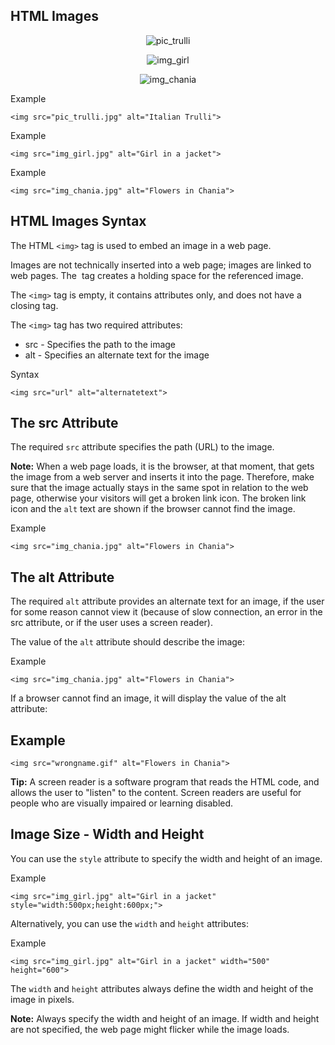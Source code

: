 HTML Images
---

<p align="center"

![pic_trulli](https://user-images.githubusercontent.com/47166768/191548727-657cd380-9afd-4bb9-94ff-be9465a4fee7.jpg)

 </p> 
  
<p align="center" 
 
![img_girl](https://user-images.githubusercontent.com/47166768/191548813-d3c8ebca-2868-4174-8f9a-84dbfe62a189.jpg)

</p>   
 
<p align="center"  
 
![img_chania](https://user-images.githubusercontent.com/47166768/191548863-e77b70e7-dc52-475e-a994-ea17beee2645.jpg)

</p>


Example
```
<img src="pic_trulli.jpg" alt="Italian Trulli">
```

Example
```
<img src="img_girl.jpg" alt="Girl in a jacket">
```

Example
```
<img src="img_chania.jpg" alt="Flowers in Chania">
```


HTML Images Syntax
---
The HTML `<img>` tag is used to embed an image in a web page.

Images are not technically inserted into a web page; images are linked to web pages. The <img> tag creates a holding space for the referenced image.

The `<img>` tag is empty, it contains attributes only, and does not have a closing tag.

The `<img>` tag has two required attributes:

- src - Specifies the path to the image
- alt - Specifies an alternate text for the image


Syntax
```
<img src="url" alt="alternatetext">
```



The src Attribute
---
The required `src` attribute specifies the path (URL) to the image.

**Note:** When a web page loads, it is the browser, at that moment, that gets the image from a web server and inserts it into the page. Therefore, make sure that the image actually stays in the same spot in relation to the web page, otherwise your visitors will get a broken link icon. The broken link icon and the `alt` text are shown if the browser cannot find the image.

Example
```
<img src="img_chania.jpg" alt="Flowers in Chania">
```


The alt Attribute
---
The required `alt` attribute provides an alternate text for an image, if the user for some reason cannot view it (because of slow connection, an error in the src attribute, or if the user uses a screen reader).

The value of the `alt` attribute should describe the image:

Example
```
<img src="img_chania.jpg" alt="Flowers in Chania">
```


If a browser cannot find an image, it will display the value of the alt attribute:

Example
---


```
<img src="wrongname.gif" alt="Flowers in Chania">
```

**Tip:** A screen reader is a software program that reads the HTML code, and allows the user to "listen" to the content. Screen readers are useful for people who are visually impaired or learning disabled.





Image Size - Width and Height
---
You can use the `style` attribute to specify the width and height of an image.

Example


```
<img src="img_girl.jpg" alt="Girl in a jacket" style="width:500px;height:600px;">
```

Alternatively, you can use the `width` and `height` attributes:

Example

```
<img src="img_girl.jpg" alt="Girl in a jacket" width="500" height="600">
```
The `width` and `height` attributes always define the width and height of the image in pixels.

**Note:** Always specify the width and height of an image. If width and height are not specified, the web page might flicker while the image loads.


